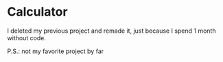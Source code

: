 # Calculator

I deleted my previous project and remade it, just because I spend 1 month without code.

P.S.: not my favorite project by far
